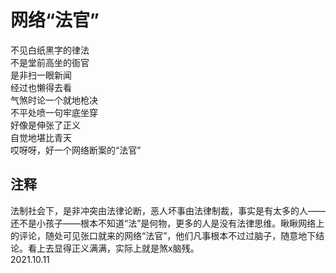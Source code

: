 # 网络“法官”
   
不见白纸黑字的律法   
不是堂前高坐的衙官   
是非扫一眼新闻   
经过也懒得去看   
气煞时论一个就地枪决   
不平处喷一句牢底坐穿   
好像是伸张了正义   
自觉地堪比青天   
哎呀呀，好一个网络断案的“法官”   
   
## 注释
   
法制社会下，是非冲突由法律论断，恶人坏事由法律制裁，事实是有太多的人——还不是小孩子——根本不知道“法”是何物，更多的人是没有法律思维。瞅瞅网络上的评论，随处可见张口就来的网络“法官”，他们凡事根本不过过脑子，随意地下结论。看上去显得正义满满，实际上就是煞x脑残。   
2021.10.11